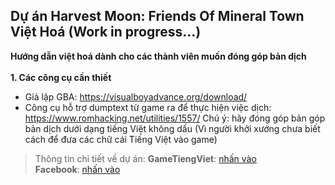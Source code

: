 **Dự án Harvest Moon: Friends Of Mineral Town Việt Hoá (Work in progress...)**
----------------------------------------
**Hướng dẫn việt hoá dành cho các thành viên muốn đóng góp bản dịch**  
<br>**1. Các công cụ cần thiết**
   - Giả lập GBA: https://visualboyadvance.org/download/
   - Công cụ hỗ trợ dumptext từ game ra để thực hiện việc dịch: https://www.romhacking.net/utilities/1557/
Chú ý: hãy đóng góp bản góp bản dịch dưới dạng tiếng Việt không dấu (Vì người khởi xướng chưa biết cách để đưa các chữ cái Tiếng Việt vào game)
> Thông tin chi tiết về dự án:
**GameTiengViet**: [nhấn vào]( https://gametiengviet.com/threads/gba-harvest-moon-friends-of-mineral-town-viet-hoa.7197/)  
**Facebook**: [nhấn vào](https://www.facebook.com/share/p/poy3LysVEFG9ZMdm/?mibextid=oFDknk)
